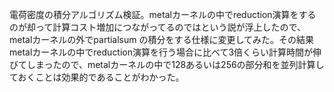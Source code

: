 電荷密度の積分アルゴリズム検証。metalカーネルの中でreduction演算をするのが却って計算コスト増加につながってるのではという説が浮上したので、metalカーネルの外でpartialsum の積分をする仕様に変更してみた。その結果metalカーネルの中でreduction演算を行う場合に比べて3倍くらい計算時間が伸びてしまったので、metalカーネルの中で128あるいは256の部分和を並列計算しておくことは効果的であることがわかった。
